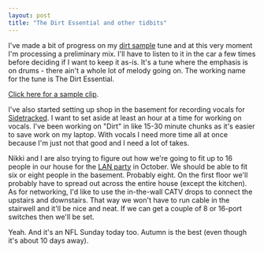```yaml
---
layout: post
title: "The Dirt Essential and other tidbits"
---
```


<p>I've made a bit of progress on my <a href="http://kindohm.com/archive/2006/08/30/WayBackMachineandBreakbeats.aspx">dirt sample</a> tune and at this very moment I'm processing a preliminary mix. I'll have to listen to it in the car a few times before deciding if I want to keep it as-is. It's a tune where the emphasis is on drums - there ain't a whole lot of melody going on. The working name for the tune is The Dirt Essential. </p>
<p><a href="http://www.kindohm.com/mp3/dirt-clip.mp3">Click here for a sample clip</a>.</p>
<p>I've also started setting up shop in the basement for recording vocals for <a href="http://www.sidetrackedproject.net" target="_blank">Sidetracked</a>. I want to set aside at least an hour at a time for working on vocals. I've been working on "Dirt" in like 15-30 minute chunks as it's easier to save work on my laptop. With vocals I need more time all at once because I'm just not that good and I need a lot of takes.</p>
<p>Nikki and I are also trying to figure out how we're going to fit up to 16 people in our house for the <a href="http://kindohm.com/archive/2006/09/09/Halo2LANPartyOctober13th2006.aspx">LAN party</a> in October. We should be able to fit six or eight people in the basement. Probably eight. On the first floor we'll probably have to spread out across the entire house (except the kitchen). As for networking, I'd like to use the in-the-wall CATV drops to connect the upstairs and downstairs. That way we won't have to run cable in the stairwell and it'll be nice and neat. If we can get a couple of 8 or 16-port switches then we'll be set. </p>
<p>Yeah. And it's an NFL Sunday today too. Autumn is the best (even though it's about 10 days away). </p>
 

